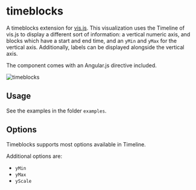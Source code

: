 # timeblocks

A timeblocks extension for [vis.js](http://visjs.org). This visualization uses the Timeline of vis.js to display a different sort of information: a vertical numeric axis, and blocks which have a start and end time, and an `yMin` and `yMax` for the vertical axis. Additionally, labels can be displayed alongside the vertical axis.

The component comes with an Angular.js directive included.

<img alt="timeblocks" src="https://raw.github.com/josdejong/timeblocks/master/screenshot.png">

## Usage

See the examples in the folder `examples`.


## Options

Timeblocks supports most options available in Timeline.

Additional options are:

- `yMin`
- `yMax`
- `yScale`
